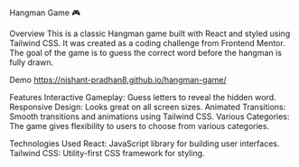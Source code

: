 Hangman Game 🎮

Overview
This is a classic Hangman game built with React and styled using Tailwind CSS. It was created as a coding challenge from Frontend Mentor. The goal of the game is to guess the correct word before the hangman is fully drawn.

Demo
https://nishant-pradhan8.github.io/hangman-game/

Features
Interactive Gameplay: Guess letters to reveal the hidden word.
Responsive Design: Looks great on all screen sizes.
Animated Transitions: Smooth transitions and animations using Tailwind CSS.
Various Categories: The game gives flexibility to users to choose from various categories.

Technologies Used
React: JavaScript library for building user interfaces.
Tailwind CSS: Utility-first CSS framework for styling.
